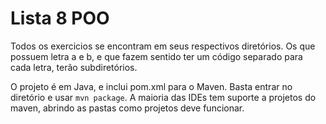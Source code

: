 # Lista 8 POO

Todos os exercicios se encontram em seus respectivos diretórios.
Os que possuem letra a e b, e que fazem sentido ter um código separado para cada letra, terão subdiretórios.

O projeto é em Java, e inclui pom.xml para o Maven. Basta entrar no diretório e usar `mvn package`.
A maioria das IDEs tem suporte a projetos do maven, abrindo as pastas como projetos deve funcionar.
